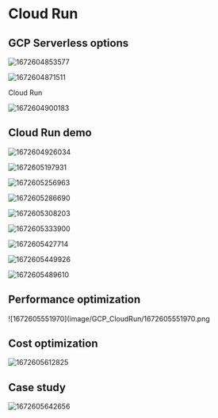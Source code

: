 # Cloud Run

<!-- https://www.youtube.com/watch?v=rVWopvGE74c&list=PLIivdWyY5sqJOQJCXW_aYEqwfyi6bu1gC&index=3 -->

## GCP Serverless options

![1672604853577](image/GCP_CloudRun/1672604853577.png)

![1672604871511](image/GCP_CloudRun/1672604871511.png)

Cloud Run

![1672604900183](image/GCP_CloudRun/1672604900183.png)

## Cloud Run demo

<!-- https://github.com/as-a-service/meme -->

![1672604926034](image/GCP_CloudRun/1672604926034.png)

![1672605197931](image/GCP_CloudRun/1672605197931.png)

![1672605256963](image/GCP_CloudRun/1672605256963.png)

![1672605286690](image/GCP_CloudRun/1672605286690.png)

![1672605308203](image/GCP_CloudRun/1672605308203.png)

![1672605333900](image/GCP_CloudRun/1672605333900.png)

![1672605427714](image/GCP_CloudRun/1672605427714.png)

![1672605449926](image/GCP_CloudRun/1672605449926.png)

![1672605489610](image/GCP_CloudRun/1672605489610.png)

## Performance optimization

![1672605551970](image/GCP_CloudRun/1672605551970.png

## Cost optimization

![1672605612825](image/GCP_CloudRun/1672605612825.png)

## Case study

![1672605642656](image/GCP_CloudRun/1672605642656.png)
